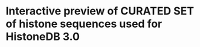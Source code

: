 <script src="//cdn.bio.sh/msa/latest/msa.min.gz.js"></script>
# Interactive preview of CURATED SET of histone sequences used for HistoneDB 3.0


<script>
  // your fasta file (advice: save it in a DOM node)
var fasta = ">seq1\n\
ACTG\n\
>seq2\n\
ACGG\n";

// parsed array of the sequences
var seqs =  msa.io.fasta.parse(fasta);

var m = msa({
     el: rootDiv,
     seqs: seqs
});
m.render();
</script>
